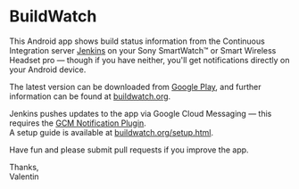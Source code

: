 BuildWatch
==========

This Android app shows build status information from the Continuous Integration server [Jenkins](http://jenkins-ci.org) on your Sony SmartWatch&trade; or Smart Wireless Headset pro &mdash; though if you have neither, you'll get notifications directly on your Android device.

The latest version can be downloaded from [Google Play](https://play.google.com/store/apps/details?id=com.crowflying.buildwatch&referrer=utm_source%3Dgithub%26utm_medium%3Dreadme%26utm_content%3Dapp), and further information can be found at [buildwatch.org](http://buildwatch.org/?utm_source=github&utm_medium=readme&utm_content=app).

Jenkins pushes updates to the app via Google Cloud Messaging &mdash; this requires the [GCM Notification Plugin](https://wiki.jenkins-ci.org/display/JENKINS/GCM+Notification+Plugin).  
A setup guide is available at [buildwatch.org/setup.html](http://buildwatch.org/setup.html?utm_source=github&utm_medium=readme&utm_content=app).

Have fun and please submit pull requests if you improve the app.

Thanks,  
Valentin
